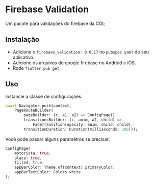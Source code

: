 # Firebase Validation

Um pacote para validações do firebase da CGI;

## Instalação

- Adicione o `firebase_validation: 0.0.17` no `pubspec.yaml` do seu aplicativo.
- Adicione os arquivos do google firebase no Android e iOS.
- Rode `flutter pub get`

## Uso

Instancie a classe de configurações:

```dart
await Navigator.push(context,
    PageRouteBuilder(
        pageBuilder: (c, a1, a2) => ConfigPage(),
        transitionsBuilder: (c, anim, a2, child) =>
            FadeTransition(opacity: anim, child: child),
        transitionDuration: Duration(milliseconds: 100)));
```

Vocẽ pode passar alguns paramêtros se precisar:

```dart
ConfigPage(
    motorista: true, 
    placa: true, 
    filled: true, 
    appBarColor: Theme.of(context).primaryColor, 
    appBarTextColor: Colors.white
);
```


